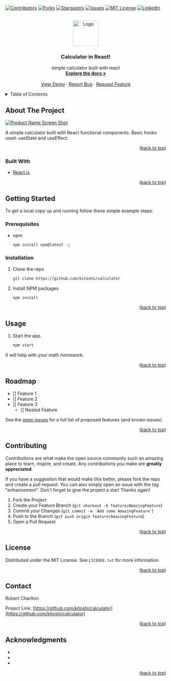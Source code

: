<div id="top"></div>

[![Contributors][contributors-shield]][contributors-url]
[![Forks][forks-shield]][forks-url]
[![Stargazers][stars-shield]][stars-url]
[![Issues][issues-shield]][issues-url]
[![MIT License][license-shield]][license-url]
[![LinkedIn][linkedin-shield]][linkedin-url]

<!-- PROJECT LOGO -->
<br />
<div align="center">
  <a href="https://github.com/kitoshi/calculator">
    <img src="images/logo.png" alt="Logo" width="80" height="80">
  </a>

<h3 align="center">Calculator in React!</h3>

  <p align="center">
    simple calculator built with react
    <br />
    <a href="https://github.com/kitoshi/calculator"><strong>Explore the docs »</strong></a>
    <br />
    <br />
    <a href="https://github.com/kitoshi/calculator">View Demo</a>
    ·
    <a href="https://github.com/kitoshi/calculator/issues">Report Bug</a>
    ·
    <a href="https://github.com/kitoshi/calculator/issues">Request Feature</a>
  </p>
</div>

<!-- TABLE OF CONTENTS -->
<details>
  <summary>Table of Contents</summary>
  <ol>
    <li>
      <a href="#about-the-project">About The Project</a>
      <ul>
        <li><a href="#built-with">Built With</a></li>
      </ul>
    </li>
    <li>
      <a href="#getting-started">Getting Started</a>
      <ul>
        <li><a href="#prerequisites">Prerequisites</a></li>
        <li><a href="#installation">Installation</a></li>
      </ul>
    </li>
    <li><a href="#usage">Usage</a></li>
    <li><a href="#roadmap">Roadmap</a></li>
    <li><a href="#contributing">Contributing</a></li>
    <li><a href="#license">License</a></li>
    <li><a href="#contact">Contact</a></li>
    <li><a href="#acknowledgments">Acknowledgments</a></li>
  </ol>
</details>

<!-- ABOUT THE PROJECT -->

## About The Project

[![Product Name Screen Shot][product-screenshot]](https://github.com/kitoshi/calculator/blob/master/screenshots/calculator.png)

A simple calculator built with React functional components. Basic hooks used: useState and useEffect.

<p align="right">(<a href="#top">back to top</a>)</p>

### Built With

- [React.js](https://reactjs.org/)

<p align="right">(<a href="#top">back to top</a>)</p>

<!-- GETTING STARTED -->

## Getting Started


To get a local copy up and running follow these simple example steps:

### Prerequisites

- npm
  ```sh
  npm install npm@latest -g
  ```

### Installation

1. Clone the repo
   ```sh
   git clone https://github.com/kitoshi/calculator
   ```
2. Install NPM packages
   ```sh
   npm install
   ```

<p align="right">(<a href="#top">back to top</a>)</p>

<!-- USAGE EXAMPLES -->

## Usage

1. Start the app.
   ```sh
   npm start
   ```

It will help with your math homework.

<p align="right">(<a href="#top">back to top</a>)</p>

<!-- ROADMAP -->

## Roadmap

- [] Feature 1
- [] Feature 2
- [] Feature 3
  - [] Nested Feature

See the [open issues](https://github.com/kitoshi/calculator/issues) for a full list of proposed features (and known issues).

<p align="right">(<a href="#top">back to top</a>)</p>

<!-- CONTRIBUTING -->

## Contributing

Contributions are what make the open source community such an amazing place to learn, inspire, and create. Any contributions you make are **greatly appreciated**.

If you have a suggestion that would make this better, please fork the repo and create a pull request. You can also simply open an issue with the tag "enhancement".
Don't forget to give the project a star! Thanks again!

1. Fork the Project
2. Create your Feature Branch (`git checkout -b feature/AmazingFeature`)
3. Commit your Changes (`git commit -m 'Add some AmazingFeature'`)
4. Push to the Branch (`git push origin feature/AmazingFeature`)
5. Open a Pull Request

<p align="right">(<a href="#top">back to top</a>)</p>

<!-- LICENSE -->

## License

Distributed under the MIT License. See `LICENSE.txt` for more information.

<p align="right">(<a href="#top">back to top</a>)</p>

<!-- CONTACT -->

## Contact

Robert Charlton

Project Link: [https://github.com/kitoshi/calculator](https://github.com/kitoshi/calculator)

<p align="right">(<a href="#top">back to top</a>)</p>

<!-- ACKNOWLEDGMENTS -->

## Acknowledgments

- []()
- []()
- []()

<p align="right">(<a href="#top">back to top</a>)</p>

<!-- MARKDOWN LINKS & IMAGES -->
<!-- https://www.markdownguide.org/basic-syntax/#reference-style-links -->

[contributors-shield]: https://img.shields.io/github/contributors/kitoshi/calculator.svg?style=for-the-badge
[contributors-url]: https://github.com/kitoshi/calculator/graphs/contributors
[forks-shield]: https://img.shields.io/github/forks/kitoshi/calculator.svg?style=for-the-badge
[forks-url]: https://github.com/kitoshi/calculator/network/members
[stars-shield]: https://img.shields.io/github/stars/kitoshi/calculator.svg?style=for-the-badge
[stars-url]: https://github.com/kitoshi/calculator/stargazers
[issues-shield]: https://img.shields.io/github/issues/kitoshi/calculator.svg?style=for-the-badge
[issues-url]: https://github.com/kitoshi/calculator/issues
[license-shield]: https://img.shields.io/github/license/kitoshi/calculator.svg?style=for-the-badge
[license-url]: https://github.com/kitoshi/calculator/blob/master/LICENSE.txt
[linkedin-shield]: https://img.shields.io/badge/-LinkedIn-black.svg?style=for-the-badge&logo=linkedin&colorB=555
[linkedin-url]: https://linkedin.com/in/linkedin_username
[product-screenshot]: images/screenshot.png
